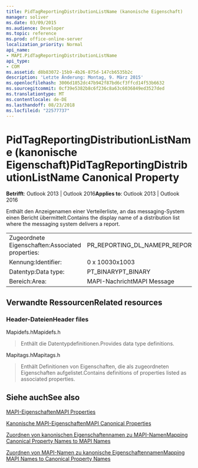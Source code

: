```yaml
---
title: PidTagReportingDistributionListName (kanonische Eigenschaft)
manager: soliver
ms.date: 03/09/2015
ms.audience: Developer
ms.topic: reference
ms.prod: office-online-server
localization_priority: Normal
api_name:
- MAPI.PidTagReportingDistributionListName
api_type:
- COM
ms.assetid: d8b83072-15b9-4b26-875d-147cb6535b2c
description: 'Letzte Änderung: Montag, 9. März 2015'
ms.openlocfilehash: 3006d1852dc47b942f87bd6cf3ffcd14f53b6632
ms.sourcegitcommit: 0cf39e5382b8c6f236c8a63c6036849ed3527ded
ms.translationtype: MT
ms.contentlocale: de-DE
ms.lasthandoff: 08/23/2018
ms.locfileid: "22577737"
---
```

# <a name="pidtagreportingdistributionlistname-canonical-property"></a><span data-ttu-id="b7913-103">PidTagReportingDistributionListName (kanonische Eigenschaft)</span><span class="sxs-lookup"><span data-stu-id="b7913-103">PidTagReportingDistributionListName Canonical Property</span></span>

  
  
<span data-ttu-id="b7913-104">**Betrifft**: Outlook 2013 | Outlook 2016</span><span class="sxs-lookup"><span data-stu-id="b7913-104">**Applies to**: Outlook 2013 | Outlook 2016</span></span> 
  
<span data-ttu-id="b7913-105">Enthält den Anzeigenamen einer Verteilerliste, an das messaging-System einen Bericht übermittelt.</span><span class="sxs-lookup"><span data-stu-id="b7913-105">Contains the display name of a distribution list where the messaging system delivers a report.</span></span>
  
|||
|:-----|:-----|
|<span data-ttu-id="b7913-106">Zugeordnete Eigenschaften:</span><span class="sxs-lookup"><span data-stu-id="b7913-106">Associated properties:</span></span>  <br/> |<span data-ttu-id="b7913-107">PR_REPORTING_DL_NAME</span><span class="sxs-lookup"><span data-stu-id="b7913-107">PR_REPORTING_DL_NAME</span></span>  <br/> |
|<span data-ttu-id="b7913-108">Kennung:</span><span class="sxs-lookup"><span data-stu-id="b7913-108">Identifier:</span></span>  <br/> |<span data-ttu-id="b7913-109">0 x 1003</span><span class="sxs-lookup"><span data-stu-id="b7913-109">0x1003</span></span>  <br/> |
|<span data-ttu-id="b7913-110">Datentyp:</span><span class="sxs-lookup"><span data-stu-id="b7913-110">Data type:</span></span>  <br/> |<span data-ttu-id="b7913-111">PT_BINARY</span><span class="sxs-lookup"><span data-stu-id="b7913-111">PT_BINARY</span></span>  <br/> |
|<span data-ttu-id="b7913-112">Bereich:</span><span class="sxs-lookup"><span data-stu-id="b7913-112">Area:</span></span>  <br/> |<span data-ttu-id="b7913-113">MAPI-Nachricht</span><span class="sxs-lookup"><span data-stu-id="b7913-113">MAPI Message</span></span>  <br/> |
   
## <a name="related-resources"></a><span data-ttu-id="b7913-114">Verwandte Ressourcen</span><span class="sxs-lookup"><span data-stu-id="b7913-114">Related resources</span></span>

### <a name="header-files"></a><span data-ttu-id="b7913-115">Header-Dateien</span><span class="sxs-lookup"><span data-stu-id="b7913-115">Header files</span></span>

<span data-ttu-id="b7913-116">Mapidefs.h</span><span class="sxs-lookup"><span data-stu-id="b7913-116">Mapidefs.h</span></span>
  
> <span data-ttu-id="b7913-117">Enthält die Datentypdefinitionen.</span><span class="sxs-lookup"><span data-stu-id="b7913-117">Provides data type definitions.</span></span>
    
<span data-ttu-id="b7913-118">Mapitags.h</span><span class="sxs-lookup"><span data-stu-id="b7913-118">Mapitags.h</span></span>
  
> <span data-ttu-id="b7913-119">Enthält Definitionen von Eigenschaften, die als zugeordneten Eigenschaften aufgelistet.</span><span class="sxs-lookup"><span data-stu-id="b7913-119">Contains definitions of properties listed as associated properties.</span></span>
    
## <a name="see-also"></a><span data-ttu-id="b7913-120">Siehe auch</span><span class="sxs-lookup"><span data-stu-id="b7913-120">See also</span></span>



[<span data-ttu-id="b7913-121">MAPI-Eigenschaften</span><span class="sxs-lookup"><span data-stu-id="b7913-121">MAPI Properties</span></span>](mapi-properties.md)
  
[<span data-ttu-id="b7913-122">Kanonische MAPI-Eigenschaften</span><span class="sxs-lookup"><span data-stu-id="b7913-122">MAPI Canonical Properties</span></span>](mapi-canonical-properties.md)
  
[<span data-ttu-id="b7913-123">Zuordnen von kanonischen Eigenschaftennamen zu MAPI-Namen</span><span class="sxs-lookup"><span data-stu-id="b7913-123">Mapping Canonical Property Names to MAPI Names</span></span>](mapping-canonical-property-names-to-mapi-names.md)
  
[<span data-ttu-id="b7913-124">Zuordnen von MAPI-Namen zu kanonische Eigenschaftennamen</span><span class="sxs-lookup"><span data-stu-id="b7913-124">Mapping MAPI Names to Canonical Property Names</span></span>](mapping-mapi-names-to-canonical-property-names.md)

